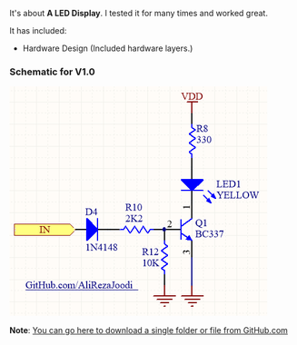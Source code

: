 It's about **A LED Display**. I tested it for many times and worked great.

It has included:
- Hardware Design (Included hardware layers.)

### Schematic for V1.0
![Display_LED](https://github.com/AliRezaJoodi/Electronic-Modules/blob/main/Display_LED/Hardware%20Design/V1.0.png?raw=true)


**Note**: [You can go here to download a single folder or file from GitHub.com](https://minhaskamal.github.io/DownGit/#/home)

